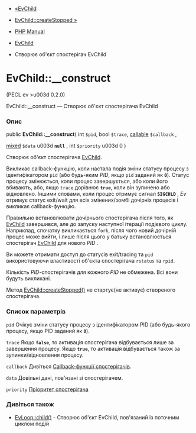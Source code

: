- [«EvChild](class.evchild.md)
- [EvChild::createStopped »](evchild.createstopped.md)

- [PHP Manual](index.md)
- [EvChild](class.evchild.md)
- Створює об'єкт спостерігач EvChild

# EvChild::\_\_construct

(PECL ev \>u003d 0.2.0)

EvChild::\_\_construct — Створює об'єкт спостерігача EvChild

### Опис

public **EvChild::\_\_construct**(
int `$pid`,
bool `$trace`,
[callable](language.types.callable.md) `$callback` ,

[mixed](language.types.declarations.md#language.types.declarations.mixed)
`$data` u003d **`null`** ,
int `$priority` u003d 0
)

Створює об'єкт спостерігача [EvChild](class.evchild.md).

Викликає callback-функцію, коли настала подія зміни статусу
процесу з ідентифікатором `pid` (або будь-яким *PID*, якщо `pid` заданий як
**`0`**). Статус процесу змінюється, коли процес завершується, або
коли його вбивають, або, якщо `trace` дорівнює **`true`**, коли він
зупинено або відновлено. Іншими словами, коли процес отримує
сигнал **`SIGCHLD`** , *Ev* отримує статус exit/wait для всіх
змінених/зомбі дочірніх процесів і викликає callback-функцію.

Правильно встановлювати дочірнього спостерігача після того, як
[EvChild](class.evchild.md) завершився, але до запуску наступної
ітерації подієвого циклу. Наприклад, спочатку викликається `fork`, після
чого новий дочірній процес може вийти, і лише після цього у батьку
встановлюється спостерігач [EvChild](class.evchild.md) для нового
*PID* .

Ви можете отримати доступ до статусів exit/tracing та `pid` використовуючи
властивості об'єкта спостерігача `rstatus` та `rpid`.

Кількість *PID*-спостерігачів для кожного *PID* не обмежена. Всі вони
будуть викликані.

Метод [EvChild::createStopped()](evchild.createstopped.md) не
стартує(не активує) створеного спостерігача.

### Список параметрів

`pid`
Очікує зміни статусу процесу з ідентифікатором PID (або будь-якого
процесу, якщо PID заданий як **`0`**).

`trace`
Якщо **`false`**, то активація спостерігача відбувається лише за
завершення процесу. Якщо **`true`**, то активація відбувається також за
зупинки/відновлення процесу.

`callback`
Дивіться [Callback-функції спостерігачів](ev.watcher-callbacks.md).

`data`
Довільні дані, пов'язані зі спостерігачем.

`priority`
[Пріоритет спостерігача](class.ev.md#ev.constants.watcher-pri)

### Дивіться також

- [EvLoop::child()](evloop.child.md) - Створює об'єкт EvChild,
пов'язаний із поточним циклом подій
